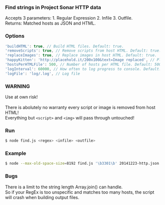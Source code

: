 ### Find strings in Project Sonar HTTP data ###

Accepts 3 parameters: 1. Regular Expression 2. Infile 3. Outfile.<br>
Returns: Matched hosts as JSON and HTML.

### Options ###

```js
'buildHTML': true, // Build HTML files. Default: true.
'removeScripts': true, // Remove scripts from host HTML. Default: true.
'replaceImages': true, // Replace images in host HTML. Default: true.
'happyKitten': 'http://placehold.it/200x100&text=Image replaced', // Placeholder image.
'hostsPerHTMLFile': 500, // Number of hosts per HTML file. Default: 500.
'logInterval': 60000, // How often to log progress to console. Default: 60000.
'logFile': 'log/.log', // Log file
```

### WARNING ###

Use at own risk!<br>
<br>
There is abolutely no warranty every script or image is removed from host HTML!<br>
Everything but ```<script>``` and ```<img>``` will pass through untouched!

### Run ###

```bash
$ node find.js <regex> <infile> <outfile>
```

### Example ###

```bash
$ node --max-old-space-size=8192 find.js '\b3301\b' 20141223-http.json 3301.json
```

### Bugs ###

There is a limit to the string length Array.join() can handle.<br>
So if your RegEx is too unspecific and matches too many hosts, the script will crash when building output files.